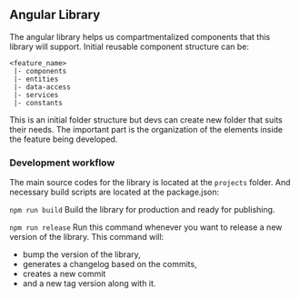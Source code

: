 ## Angular Library

The angular library helps us compartmentalized components that this library will support.
Initial reusable component structure can be:

	<feature_name>
	 |- components
	 |- entities
	 |- data-access
	 |- services
	 |- constants

This is an initial folder structure but devs can create new folder that suits their needs. The important part is the organization of the elements inside the feature being developed.


### Development workflow

The main source codes for the library is located at the `projects` folder.
And necessary build scripts are located at the package.json:

`npm run build`
Build the library for production and ready for publishing.

`npm run release`
Run this command whenever you want to release a new version of the library.
This command will:

- bump the version of the library, 
- generates a changelog based on the commits, 
- creates a new commit 
- and a new tag version along with it.



